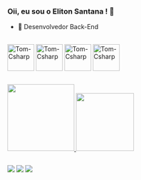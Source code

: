 ### Oii, eu sou o Eliton Santana ! 👋

- 🔭 Desenvolvedor Back-End

<div style="display: inline_block"><br>
  <img align="center" alt="Tom-Csharp" height="60" width="60" src="https://cdn.jsdelivr.net/gh/devicons/devicon/icons/csharp/csharp-original.svg">
  <img align="center" alt="Tom-Csharp" height="60" width="60" src="https://cdn.jsdelivr.net/gh/devicons/devicon/icons/amazonwebservices/amazonwebservices-plain-wordmark.svg">
  <img align="center" alt="Tom-Csharp" height="60" width="60" src="https://cdn.jsdelivr.net/gh/devicons/devicon/icons/mongodb/mongodb-plain-wordmark.svg">
  <img align="center" alt="Tom-Csharp" height="60" width="60" src="https://cdn.jsdelivr.net/gh/devicons/devicon/icons/microsoftsqlserver/microsoftsqlserver-plain-wordmark.svg">
</div>

##

<div>
  <a href="https://github.com/elitonsantana">
  <img height="150em" src="https://github-readme-stats.vercel.app/api?username=elitonsantana&show_icons=true&theme=dark&include_all_commits=true&count_private=true"/>
  <img height="130em" src="https://github-readme-stats.vercel.app/api/top-langs/?username=elitonsantana&layout=compact&langs_count=16&theme=dark"/>
</div>
  
   ##
  
<div> 
  <a href="https://instagram.com/tomsantana18" target="_blank"><img src="https://img.shields.io/badge/-Instagram-%23E4405F?style=for-the-badge&logo=instagram&logoColor=white" target="_blank"></a>
  <a href = "mailto:contatoelitonsantana@hotmail.com"><img src="https://img.shields.io/badge/Microsoft-666666?style=for-the-badge&logo=microsoft&logoColor=white" target="_blank"></a>
  <a href="https://www.linkedin.com/in/eliton-alves-de-santana-69a492198/" target="_blank"><img src="https://img.shields.io/badge/-LinkedIn-%230077B5?style=for-the-badge&logo=linkedin&logoColor=white" target="_blank"></a> 
</div>
